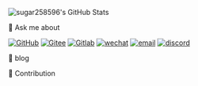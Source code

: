 ![sugar258596's GitHub Stats](https://github-readme-stats.vercel.app/api?username=sugar258596&show_icons=true&icon_color=0366d6&text_color=24292e&bg_color=ffffff&hide_title=true)

💬 Ask me about

[![GitHub](https://img.shields.io/static/v1?label=Github&message=me&color=lightgrey)]()
[![Gitee](https://img.shields.io/static/v1?label=Gitee&message=me&color=red)]()
[![Gitlab](https://img.shields.io/static/v1?label=Gitlab&message=me&color=yellowgreen)]()
[![wechat](https://img.shields.io/static/v1?label=Wechat&message=me&color=brightgreen)]()
[![email](https://img.shields.io/static/v1?label=QQ&message=email&color=blue)]()
[![discord](https://img.shields.io/static/v1?label=discord&message=chat&color=blueviolet)]()

📝 blog

🚀 Contribution

<!-- <picture>
  <source media="(prefers-color-scheme: dark)" srcset="./assets/contribution-snake-dark.svg" />
  <source media="(prefers-color-scheme: light)" srcset="./assets/contribution-snake.svg" />
  <img alt="github-snake" src="./assets/contribution-snake.svg" />
</picture> -->

